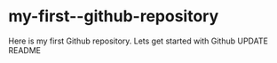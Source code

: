 # my-first--github-repository
Here is my first Github repository. Lets get started with Github
UPDATE README
